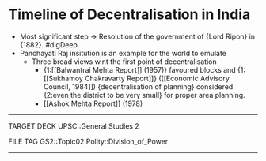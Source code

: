 # Timeline of Decentralisation in India

* Most significant step -> Resolution of the government of {Lord Ripon} in {1882}. #digDeep 
* Panchayati Raj insitution is an example for the world to emulate
	* Three broad views w.r.t the first point of  decentralisation
		* {1:[[Balwantrai Mehta Report]] (1957)} favoured blocks and {1:[[Sukhamoy Chakravarty Report]]} ([[Economic Advisory Council, 1984]]) {decentralisation of planning} considered {2:even the district to be very small} for proper area planning.
		* [[Ashok Mehta Report]] (1978)
	






---
TARGET DECK
UPSC::General Studies 2

FILE TAG
GS2::Topic02 Polity::Division_of_Power

---